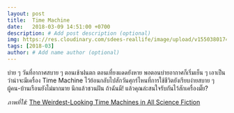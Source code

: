 ```yaml
---
layout: post
title:  Time Machine
date:   2018-03-09 14:51:00 +0700
description: # Add post description (optional)
img: https://res.cloudinary.com/sdees-reallife/image/upload/v1550380174/18xpipzluv1l0jpg.jpg # Add image post (optional)
tags: [2018-03]
author: # Add name author (optional)
---
```

บ่าย ๆ วันที่อากาศสบาย ๆ ตอนเช้าฝนตก ตอนเที่ยงแดดยังหาย พอตอนบ่ายอากาศก็เริ่มเย็น ๆ เอาเป็นว่าน่าจะมีเครื่อง Time Machine ไว้ย้อนกลับไปสักวันศุกร์ไหนที่การใช้ชีวิตยังเรียบง่ายสบาย ๆ ผู้คน-บ้านเรือนยังไม่มากมาย นึกแล้วชวนฝัน ถ้าฉันมี! แล้วคุณล่ะสนใจรับกันไว้สักเครื่องมั๊ย?

*ภาพที่ใช้:* [The Weirdest-Looking Time Machines in All Science Fiction](https://io9.gizmodo.com/weird-and-glorious-time-machine-designs-1176644156)

<a data-pin-do="embedBoard" data-pin-board-width="400" data-pin-scale-height="240" data-pin-scale-width="80" href="https://www.pinterest.com/odddaboss/good-old-days/"></a>
